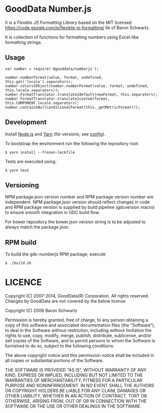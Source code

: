 # GoodData Number.js

It is a _Flexible JS Formatting Library_ based on the MIT licensed
https://code.google.com/p/flexible-js-formatting/ lib of Baron Schwartz.

It is collection of functions for formatting numbers using Excel-like formatting strings.

## Usage

```
var number = require('@gooddata/numberjs');

number.numberFormat(value, format, undefined, this.get('locale').separators);
number.colors2Object(number.numberFormat(value, format, undefined, this.locale.separators));
number.FormatTranslator.translate2default(newFormat, this.separators);
number.FormatTranslator.translate2custom(format, this.COMPONENT.locale.separators);
number.containsNullConditionalFormat(this._getMetricFormat());
```

## Development

Install [Node.js](http://nodejs.org) and [Yarn](https://classic.yarnpkg.com) (for versions, see [config](docker/.config)).

To bootstrap the environment run the following the repository root:

```
$ yarn install --frozen-lockfile
```

Tests are executed using:

```
$ yarn test
```

## Versioning

NPM package.json version number and RPM package version number are independent.
NPM package.json version should reflect changes in code and RPM package
version is supplied by build pipeline (gdcversion macro) to ensure smooth
integration in GDC build flow.

For bower repository the bower.json version string is to be adjusted to
always match the package.json.

## RPM build

To build the gdc-numberjs RPM package, execute

```
$ ./build.sh
```


LICENCE
=======

 Copyright (C) 2007-2014, GoodData(R) Corporation. All rights reserved.
 Changes by GoodData are not covered by the below license


 Copyright (C) 2006 Baron Schwartz <baron at sequent dot org>

 Permission is hereby granted, free of charge, to any person obtaining a copy
 of this software and associated documentation files (the "Software"), to deal
 in the Software without restriction, including without limitation the rights
 to use, copy, modify, merge, publish, distribute, sublicense, and/or sell
 copies of the Software, and to permit persons to whom the Software is
 furnished to do so, subject to the following conditions:

 The above copyright notice and this permission notice shall be included in
 all copies or substantial portions of the Software.

 THE SOFTWARE IS PROVIDED "AS IS", WITHOUT WARRANTY OF ANY KIND, EXPRESS OR
 IMPLIED, INCLUDING BUT NOT LIMITED TO THE WARRANTIES OF MERCHANTABILITY,
 FITNESS FOR A PARTICULAR PURPOSE AND NONINFRINGEMENT. IN NO EVENT SHALL THE
 AUTHORS OR COPYRIGHT HOLDERS BE LIABLE FOR ANY CLAIM, DAMAGES OR OTHER
 LIABILITY, WHETHER IN AN ACTION OF CONTRACT, TORT OR OTHERWISE, ARISING FROM,
 OUT OF OR IN CONNECTION WITH THE SOFTWARE OR THE USE OR OTHER DEALINGS IN
 THE SOFTWARE.
